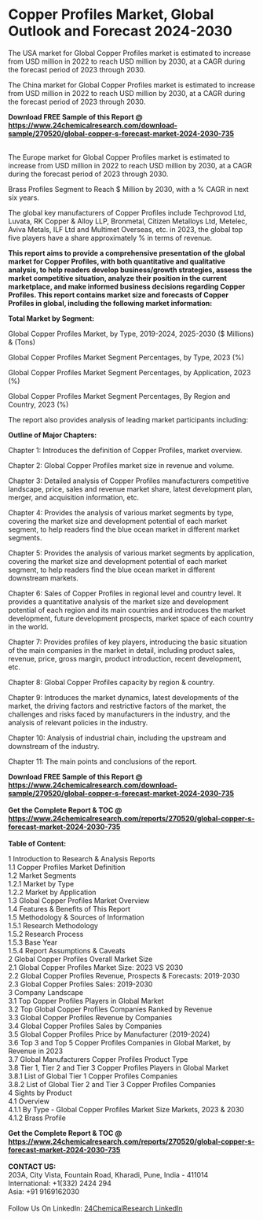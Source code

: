 <h1>Copper Profiles Market, Global Outlook and Forecast 2024-2030</h1><p>The USA market for Global Copper Profiles market is estimated to increase from USD million in 2022 to reach USD million by 2030, at a CAGR during the forecast period of 2023 through 2030.</p><p>
</p><p>The China market for Global Copper Profiles market is estimated to increase from USD million in 2022 to reach USD million by 2030, at a CAGR during the forecast period of 2023 through 2030.</p><div><b>Download FREE Sample of this Report @ 
            <a href="https://www.24chemicalresearch.com/download-sample/270520/global-copper-s-forecast-market-2024-2030-735">
            https://www.24chemicalresearch.com/download-sample/270520/global-copper-s-forecast-market-2024-2030-735</a></b></div><br><p>
</p><p>The Europe market for Global Copper Profiles market is estimated to increase from USD million in 2022 to reach USD million by 2030, at a CAGR during the forecast period of 2023 through 2030.</p><p>
Brass Profiles Segment to Reach $ Million by 2030, with a % CAGR in next six years.</p><p>
The global key manufacturers of Copper Profiles include Techprovod Ltd, Luvata, RK Copper &amp; Alloy LLP, Bronmetal, Citizen Metalloys Ltd, Metelec, Aviva Metals, ILF Ltd and Multimet Overseas, etc. in 2023, the global top five players have a share approximately % in terms of revenue.</p><p>
<strong>This report aims to provide a comprehensive presentation of the global market for Copper Profiles, with both quantitative and qualitative analysis, to help readers develop business/growth strategies, assess the market competitive situation, analyze their position in the current marketplace, and make informed business decisions regarding Copper Profiles. This report contains market size and forecasts of Copper Profiles in global, including the following market information:</strong></p><p>
</p><p>
<strong>Total Market by Segment:</strong></p><p>
Global Copper Profiles Market, by Type, 2019-2024, 2025-2030 ($ Millions) &amp; (Tons)</p><p>
Global Copper Profiles Market Segment Percentages, by Type, 2023 (%)</p><p>
</p><p>
Global Copper Profiles Market Segment Percentages, by Application, 2023 (%)</p><p>
</p><p>
Global Copper Profiles Market Segment Percentages, By Region and Country, 2023 (%)</p><p>
</p><p>
The report also provides analysis of leading market participants including:</p><p>
</p><p>
</p><p>
</p><p><strong>Outline of Major Chapters:</strong></p><p>
</p><p>Chapter 1: Introduces the definition of Copper Profiles, market overview.</p><p>
Chapter 2: Global Copper Profiles market size in revenue and volume.</p><p>
Chapter 3: Detailed analysis of Copper Profiles manufacturers competitive landscape, price, sales and revenue market share, latest development plan, merger, and acquisition information, etc.</p><p>
Chapter 4: Provides the analysis of various market segments by type, covering the market size and development potential of each market segment, to help readers find the blue ocean market in different market segments.</p><p>
Chapter 5: Provides the analysis of various market segments by application, covering the market size and development potential of each market segment, to help readers find the blue ocean market in different downstream markets.</p><p>
Chapter 6: Sales of Copper Profiles in regional level and country level. It provides a quantitative analysis of the market size and development potential of each region and its main countries and introduces the market development, future development prospects, market space of each country in the world.</p><p>
Chapter 7: Provides profiles of key players, introducing the basic situation of the main companies in the market in detail, including product sales, revenue, price, gross margin, product introduction, recent development, etc.</p><p>
Chapter 8: Global Copper Profiles capacity by region &amp; country.</p><p>
Chapter 9: Introduces the market dynamics, latest developments of the market, the driving factors and restrictive factors of the market, the challenges and risks faced by manufacturers in the industry, and the analysis of relevant policies in the industry.</p><p>
Chapter 10: Analysis of industrial chain, including the upstream and downstream of the industry.</p><p>
Chapter 11: The main points and conclusions of the report.</p><div><b>Download FREE Sample of this Report @ 
            <a href="https://www.24chemicalresearch.com/download-sample/270520/global-copper-s-forecast-market-2024-2030-735">
            https://www.24chemicalresearch.com/download-sample/270520/global-copper-s-forecast-market-2024-2030-735</a></b></div><br><div><b>Get the Complete Report & TOC @ 
            <a href="https://www.24chemicalresearch.com/reports/270520/global-copper-s-forecast-market-2024-2030-735">
            https://www.24chemicalresearch.com/reports/270520/global-copper-s-forecast-market-2024-2030-735</a></b></div><br>
            <b>Table of Content:</b><p>1 Introduction to Research & Analysis Reports<br />
    1.1 Copper Profiles Market Definition<br />
    1.2 Market Segments<br />
        1.2.1 Market by Type<br />
        1.2.2 Market by Application<br />
    1.3 Global Copper Profiles Market Overview<br />
    1.4 Features & Benefits of This Report<br />
    1.5 Methodology & Sources of Information<br />
        1.5.1 Research Methodology<br />
        1.5.2 Research Process<br />
        1.5.3 Base Year<br />
        1.5.4 Report Assumptions & Caveats<br />
2 Global Copper Profiles Overall Market Size<br />
    2.1 Global Copper Profiles Market Size: 2023 VS 2030<br />
    2.2 Global Copper Profiles Revenue, Prospects & Forecasts: 2019-2030<br />
    2.3 Global Copper Profiles Sales: 2019-2030<br />
3 Company Landscape<br />
    3.1 Top Copper Profiles Players in Global Market<br />
    3.2 Top Global Copper Profiles Companies Ranked by Revenue<br />
    3.3 Global Copper Profiles Revenue by Companies<br />
    3.4 Global Copper Profiles Sales by Companies<br />
    3.5 Global Copper Profiles Price by Manufacturer (2019-2024)<br />
    3.6 Top 3 and Top 5 Copper Profiles Companies in Global Market, by Revenue in 2023<br />
    3.7 Global Manufacturers Copper Profiles Product Type<br />
    3.8 Tier 1, Tier 2 and Tier 3 Copper Profiles Players in Global Market<br />
        3.8.1 List of Global Tier 1 Copper Profiles Companies<br />
        3.8.2 List of Global Tier 2 and Tier 3 Copper Profiles Companies<br />
4 Sights by Product<br />
    4.1 Overview<br />
        4.1.1 By Type - Global Copper Profiles Market Size Markets, 2023 & 2030<br />
        4.1.2 Brass Profile</p><div><b>Get the Complete Report & TOC @ 
            <a href="https://www.24chemicalresearch.com/reports/270520/global-copper-s-forecast-market-2024-2030-735">
            https://www.24chemicalresearch.com/reports/270520/global-copper-s-forecast-market-2024-2030-735</a></b></div><br><b>CONTACT US:</b><br>
            203A, City Vista, Fountain Road, Kharadi, Pune, India - 411014<br>
            International: +1(332) 2424 294<br>
            Asia: +91 9169162030 <br><br>
            Follow Us On LinkedIn: <a href="https://www.linkedin.com/company/24chemicalresearch/">24ChemicalResearch LinkedIn</a>